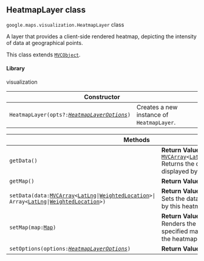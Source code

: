 <h2 id="HeatmapLayer">
HeatmapLayer
class
</h2><p>
<code><span itemprop="path">google.maps.visualization</span>.<span itemprop="name">HeatmapLayer</span></code>
class
</p><p>A layer that provides a client-side rendered heatmap, depicting the intensity of data at geographical points.</p><p>This class extends
<code><a href="https://github.com/amenadiel/google-maps-documentation/blob/master/docs/MVCObject.md">MVCObject</a></code>.
</p><h4>Library</h4><p>visualization</p><table class="constructors responsive" summary="class HeatmapLayer - Constructor">
<thead>
<tr><th colspan="2">Constructor</th>
</tr></thead>
<tbody>
<tr>
<td><code>HeatmapLayer(opts?:<a href="https://github.com/amenadiel/google-maps-documentation/blob/master/docs/HeatmapLayerOptions.md"><em>HeatmapLayerOptions</em></a>)</code></td>
<td>Creates a new instance of <code>HeatmapLayer</code>.</td>
</tr>
</tbody>
</table><table class="methods responsive" summary="class HeatmapLayer - Methods">
<thead>
<tr><th colspan="2">Methods</th>
</tr></thead>
<tbody>
<tr>
<td><code>getData()</code></td>
<td><div><strong>Return Value:</strong>&nbsp; <code><a href="https://github.com/amenadiel/google-maps-documentation/blob/master/docs/MVCArray.md">MVCArray</a>&lt;<a href="https://github.com/amenadiel/google-maps-documentation/blob/master/docs/LatLng.md">LatLng</a>|<a href="https://github.com/amenadiel/google-maps-documentation/blob/master/docs/WeightedLocation.md">WeightedLocation</a>&gt;</code></div>
<div class="desc">Returns the data points currently displayed by this heatmap.</div></td>
</tr>
<tr>
<td><code>getMap()</code></td>
<td><div><strong>Return Value:</strong>&nbsp; <code><a href="https://github.com/amenadiel/google-maps-documentation/blob/master/docs/Map.md">Map</a></code></div>
<div class="desc"></div></td>
</tr>
<tr>
<td><code>setData(data:<a href="https://github.com/amenadiel/google-maps-documentation/blob/master/docs/MVCArray.md">MVCArray</a>&lt;<a href="https://github.com/amenadiel/google-maps-documentation/blob/master/docs/LatLng.md">LatLng</a>|<a href="https://github.com/amenadiel/google-maps-documentation/blob/master/docs/WeightedLocation.md">WeightedLocation</a>&gt;|
Array&lt;<a href="https://github.com/amenadiel/google-maps-documentation/blob/master/docs/LatLng.md">LatLng</a>|<a href="https://github.com/amenadiel/google-maps-documentation/blob/master/docs/WeightedLocation.md">WeightedLocation</a>&gt;)</code></td>
<td><div><strong>Return Value:</strong>&nbsp; <code>None</code></div>
<div class="desc">Sets the data points to be displayed by this heatmap.</div></td>
</tr>
<tr>
<td><code>setMap(map:<a href="https://github.com/amenadiel/google-maps-documentation/blob/master/docs/Map.md">Map</a>)</code></td>
<td><div><strong>Return Value:</strong>&nbsp; <code>None</code></div>
<div class="desc">Renders the heatmap on the specified map. If map is set to null, the heatmap will be removed.</div></td>
</tr>
<tr>
<td><code>setOptions(options:<a href="https://github.com/amenadiel/google-maps-documentation/blob/master/docs/HeatmapLayerOptions.md"><em>HeatmapLayerOptions</em></a>)</code></td>
<td><div><strong>Return Value:</strong>&nbsp; <code>None</code></div>
<div class="desc"></div></td>
</tr>
</tbody>
</table>